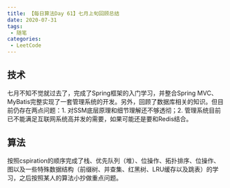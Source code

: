 ```yaml
---
title: 【每日算法Day 61】七月上旬回顾总结
date: 2020-07-31
tags:
 - 随笔
categories:
 - LeetCode
---
```


## 技术
七月不知不觉就过去了，完成了Spring框架的入门学习，并整合Spring MVC、MyBatis完整实现了一套管理系统的开发。另外，回顾了数据库相关的知识。但目前仍存在两点问题：1. 对SSM底层原理和细节理解还不够透彻；2. 管理系统目前已不能满足互联网系统高并发的需要，如果可能还是要和Redis结合。

## 算法
按照cspiration的顺序完成了栈、优先队列（堆）、位操作、拓扑排序、位操作、图以及一些特殊数据结构（前缀树、并查集、红黑树、LRU缓存以及跳表）的学习，之后按照某人的算法小抄做重点问题。